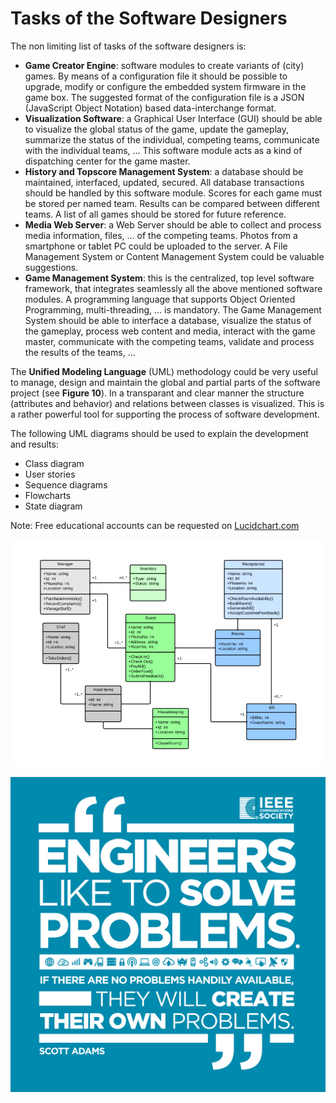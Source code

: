 # Tasks of the Software Designers

The non limiting list of tasks of the software designers is:

* **Game Creator Engine**: software modules to create variants of \(city\) games. By means of a configuration file it should be possible to upgrade, modify or configure the embedded system firmware in the game box. The suggested format of the configuration file is a JSON \(JavaScript Object Notation\) based data-interchange format.
* **Visualization Software**: a Graphical User Interface \(GUI\) should be able to visualize the global status of the game, update the gameplay, summarize the status of the individual, competing teams, communicate with the individual teams, ... This software module acts as a kind of dispatching center for the game master.
* **History and Topscore Management System**:  a database should be maintained, interfaced, updated, secured. All database transactions should be handled by this software module. Scores for each game must be stored per named team. Results can be compared between different teams. A list of all games should be stored for future reference.
* **Media Web Server**: a Web Server should be able to collect and process media information, files, ... of the competing teams. Photos from a smartphone or tablet PC could be uploaded to the server. A File Management System or Content Management System could be valuable suggestions.
* **Game Management System**: this is the centralized, top level software framework, that integrates seamlessly all the above mentioned software modules. A programming language that supports Object Oriented Programming, multi-threading, ... is mandatory. The Game Management System should be able to interface a database, visualize the status of the gameplay, process web content and media, interact with the game master, communicate with the competing teams, validate and process the results of the teams, ... 

The **Unified Modeling Language** \(UML\) methodology could be very useful to manage, design and maintain the global and partial parts of the software project \(see **Figure 10**\). In a transparant and clear manner the structure \(attributes and behavior\) and relations between classes is visualized. This is a rather powerful tool for supporting the process of software development.

The following UML diagrams should be used to explain the development and results:

* Class diagram
* User stories
* Sequence diagrams
* Flowcharts
* State diagram

Note: Free educational accounts can be requested on [Lucidchart.com](https://www.lucidchart.com/)

![an example of UML software modelling](/assets/UML_class_diagram_hotel-949x683.png)

![Engineering quote](/assets/Engineering-quote-6.jpg)

